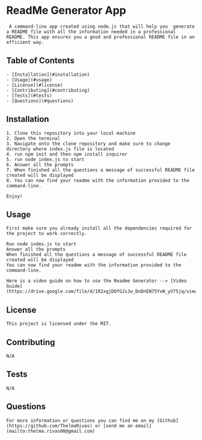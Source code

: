 # ReadMe Generator App
    
     A command-line app created using node.js that will help you  generate a README file with all the information needed in a professional README. This app ensures you a good and professional README file in an efficient way.     
    
## Table of Contents
    
    - [Installation](#installation)
    - [Usage](#usage)
    - [License](#license)
    - [Contributing](#contributing)
    - [Tests](#tests)
    - [Questions](#questions)
    
## Installation
    1. Clone this repository into your local machine
    2. Open the terminal
    3. Navigate onto the clone repository and make sure to change directory where index.js file is located
    4. run npm init and then npm install inquirer 
    5. run node index.js to start
    6. Answer all the prompts 
    7. When finished all the questions a message of successful README file created will be displayed
    8. You can now find your readme with the information provided to the command-line.

    Enjoy!
      
    
## Usage
    
    First make sure you already install all the dependencies required for the project to work correctly.

    Run node index.js to start
    Answer all the prompts 
    When finished all the questions a message of successful README file created will be displayed
    You can now find your readme with the information provided to the command-line.

    Here is a video guide on how to use the Readme Generator --> [Video Guide](https://drive.google.com/file/d/1R2xgjDOfGJsJw_DnDnEN75YvW_yV75jq/view)

    

## License
    
    This project is licensed under the MIT.
    

## Contributing
    
    N/A
    
## Tests
    
    N/A
    
## Questions
    
    For more information or questions you can find me on my [Github](https://github.com/ThelmaRivas) or [send me an email](mailto:thelma.rivas00@gmail.com)

    
